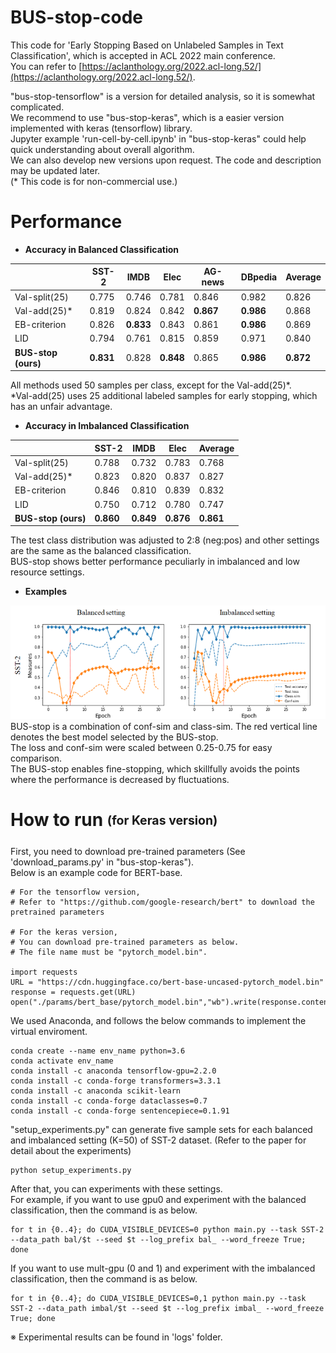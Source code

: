 # BUS-stop-code
This code for 'Early Stopping Based on Unlabeled Samples in Text Classification', which is accepted in ACL 2022 main conference.  
You can refer to [https://aclanthology.org/2022.acl-long.52/](https://aclanthology.org/2022.acl-long.52/).  

"bus-stop-tensorflow" is a version for detailed analysis, so it is somewhat complicated.  
We recommend to use "bus-stop-keras", which is a easier version implemented with keras (tensorflow) library.  
Jupyter example 'run-cell-by-cell.ipynb' in "bus-stop-keras" could help quick understanding about overall algorithm.  
We can also develop new versions upon request. The code and description may be updated later.  
(* This code is for non-commercial use.)

# Performance 
* **Accuracy in Balanced Classification**  

|                 | SST-2     | IMDB      | Elec      | AG-news   | DBpedia   | Average   |
|-----------------|-----------|-----------|-----------|-----------|-----------|-----------|
| Val-split(25)   | 0.775     | 0.746     | 0.781     | 0.846     | 0.982     | 0.826     |
| Val-add(25)*    | 0.819     | 0.824     | 0.842     | **0.867** | **0.986** | 0.868     |
| EB-criterion    | 0.826     | **0.833** | 0.843     | 0.861     | **0.986** | 0.869     |
| LID             | 0.794     | 0.761     | 0.815     | 0.859     | 0.971     | 0.840     |
| **BUS-stop (ours)** | **0.831** | 0.828     | **0.848** | 0.865     | **0.986** | **0.872** |

All methods used 50 samples per class, except for the Val-add(25)*.  
*Val-add(25) uses 25 additional labeled samples for early stopping, which has an unfair advantage.

* **Accuracy in Imbalanced Classification**  

|                 | SST-2     | IMDB      | Elec      | Average   |
|-----------------|-----------|-----------|-----------|-----------|
| Val-split(25)   | 0.788     | 0.732     | 0.783     | 0.768     |
| Val-add(25)*    | 0.823     | 0.820     | 0.837     | 0.827     |
| EB-criterion    | 0.846     | 0.810     | 0.839     | 0.832     |
| LID             | 0.750     | 0.712     | 0.780     | 0.747     |
| **BUS-stop (ours)** | **0.860** | **0.849** | **0.876** | **0.861** |

The test class distribution was adjusted to 2:8 (neg:pos) and other settings are the same as the balanced classification.  
BUS-stop shows better performance peculiarly in imbalanced and low resource settings.  

* **Examples**  

![fig5](https://github.com/DMCB-GIST/BUS-stop/blob/main/ppts/fig5.png)  
BUS-stop is a combination of conf-sim and class-sim. The red vertical line denotes the best model selected by the BUS-stop.  
The loss and conf-sim were scaled between 0.25-0.75 for easy comparison.  
The BUS-stop enables fine-stopping, which skillfully avoids the points where the performance is decreased by fluctuations.

# How to run <sub><sup>(for Keras version)</sup></sub>
First, you need to download pre-trained parameters (See 'download_params.py' in "bus-stop-keras").  
Below is an example code for BERT-base.  
````
# For the tensorflow version, 
# Refer to "https://github.com/google-research/bert" to download the pretrained parameters

# For the keras version,
# You can download pre-trained parameters as below.
# The file name must be "pytorch_model.bin".

import requests
URL = "https://cdn.huggingface.co/bert-base-uncased-pytorch_model.bin"
response = requests.get(URL)
open("./params/bert_base/pytorch_model.bin","wb").write(response.content)
````

We used Anaconda, and follows the below commands to implement the virtual enviroment.
````
conda create --name env_name python=3.6
conda activate env_name 
conda install -c anaconda tensorflow-gpu=2.2.0
conda install -c conda-forge transformers=3.3.1
conda install -c anaconda scikit-learn
conda install -c conda-forge dataclasses=0.7
conda install -c conda-forge sentencepiece=0.1.91
````

"setup_experiments.py" can generate five sample sets for each balanced and imbalanced setting (K=50) of SST-2 dataset. (Refer to the paper for detail about the experiments)  
````
python setup_experiments.py
````

After that, you can experiments with these settings.  
For example, if you want to use gpu0 and experiment with the balanced classification, then the command is as below. 
````
for t in {0..4}; do CUDA_VISIBLE_DEVICES=0 python main.py --task SST-2 --data_path bal/$t --seed $t --log_prefix bal_ --word_freeze True; done
````

If you want to use mult-gpu (0 and 1) and experiment with the imbalanced classification, then the command is as below.
````
for t in {0..4}; do CUDA_VISIBLE_DEVICES=0,1 python main.py --task SST-2 --data_path imbal/$t --seed $t --log_prefix imbal_ --word_freeze True; done
````

※ Experimental results can be found in 'logs' folder.

